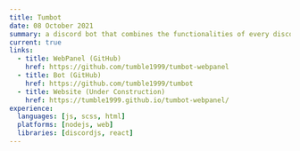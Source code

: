 ```yaml
---
title: Tumbot
date: 08 October 2021
summary: a discord bot that combines the functionalities of every discord bot I've ever made, as well as having a web front end where you can manage what features a server has.
current: true
links:
  - title: WebPanel (GitHub)
    href: https://github.com/tumble1999/tumbot-webpanel
  - title: Bot (GitHub)
    href: https://github.com/tumble1999/tumbot
  - title: Website (Under Construction)
    href: https://tumble1999.github.io/tumbot-webpanel/
experience:
  languages: [js, scss, html]
  platforms: [nodejs, web]
  libraries: [discordjs, react]
---
```

